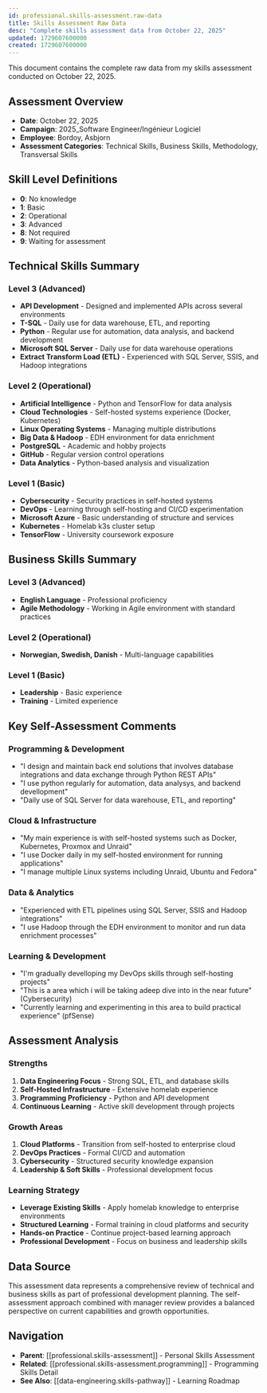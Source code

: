 ```yaml
---
id: professional.skills-assessment.raw-data
title: Skills Assessment Raw Data
desc: "Complete skills assessment data from October 22, 2025"
updated: 1729607600000
created: 1729607600000
---
```


This document contains the complete raw data from my skills assessment conducted on October 22, 2025.

## Assessment Overview

- **Date**: October 22, 2025
- **Campaign**: 2025_Software Engineer/Ingénieur Logiciel
- **Employee**: Bordoy, Asbjorn
- **Assessment Categories**: Technical Skills, Business Skills, Methodology, Transversal Skills

## Skill Level Definitions

- **0**: No knowledge
- **1**: Basic
- **2**: Operational  
- **3**: Advanced
- **8**: Not required
- **9**: Waiting for assessment

## Technical Skills Summary

### Level 3 (Advanced)
- **API Development** - Designed and implemented APIs across several environments
- **T-SQL** - Daily use for data warehouse, ETL, and reporting
- **Python** - Regular use for automation, data analysis, and backend development
- **Microsoft SQL Server** - Daily use for data warehouse operations
- **Extract Transform Load (ETL)** - Experienced with SQL Server, SSIS, and Hadoop integrations

### Level 2 (Operational)
- **Artificial Intelligence** - Python and TensorFlow for data analysis
- **Cloud Technologies** - Self-hosted systems experience (Docker, Kubernetes)
- **Linux Operating Systems** - Managing multiple distributions
- **Big Data & Hadoop** - EDH environment for data enrichment
- **PostgreSQL** - Academic and hobby projects
- **GitHub** - Regular version control operations
- **Data Analytics** - Python-based analysis and visualization

### Level 1 (Basic)
- **Cybersecurity** - Security practices in self-hosted systems
- **DevOps** - Learning through self-hosting and CI/CD experimentation
- **Microsoft Azure** - Basic understanding of structure and services
- **Kubernetes** - Homelab k3s cluster setup
- **TensorFlow** - University coursework exposure

## Business Skills Summary

### Level 3 (Advanced)
- **English Language** - Professional proficiency
- **Agile Methodology** - Working in Agile environment with standard practices

### Level 2 (Operational)
- **Norwegian, Swedish, Danish** - Multi-language capabilities

### Level 1 (Basic)
- **Leadership** - Basic experience
- **Training** - Limited experience

## Key Self-Assessment Comments

### Programming & Development
- "I design and maintain back end solutions that involves database integrations and data exchange through Python REST APIs"
- "I use python regularly for automation, data analysys, and backend devellopment"
- "Daily use of SQL Server for data warehouse, ETL, and reporting"

### Cloud & Infrastructure
- "My main experience is with self-hosted systems such as Docker, Kubernetes, Proxmox and Unraid"
- "I use Docker daily in my self-hosted environment for running applications"
- "I manage multiple Linux systems including Unraid, Ubuntu and Fedora"

### Data & Analytics
- "Experienced with ETL pipelines using SQL Server, SSIS and Hadoop integrations"
- "I use Hadoop through the EDH environment to monitor and run data enrichment processes"

### Learning & Development
- "I'm gradually develloping my DevOps skills through self-hosting projects"
- "This is a area which i will be taking adeep dive into in the near future" (Cybersecurity)
- "Currently learning and experimenting in this area to build practical experience" (pfSense)

## Assessment Analysis

### Strengths
1. **Data Engineering Focus** - Strong SQL, ETL, and database skills
2. **Self-Hosted Infrastructure** - Extensive homelab experience
3. **Programming Proficiency** - Python and API development
4. **Continuous Learning** - Active skill development through projects

### Growth Areas
1. **Cloud Platforms** - Transition from self-hosted to enterprise cloud
2. **DevOps Practices** - Formal CI/CD and automation
3. **Cybersecurity** - Structured security knowledge expansion
4. **Leadership & Soft Skills** - Professional development focus

### Learning Strategy
- **Leverage Existing Skills** - Apply homelab knowledge to enterprise environments
- **Structured Learning** - Formal training in cloud platforms and security
- **Hands-on Practice** - Continue project-based learning approach
- **Professional Development** - Focus on business and leadership skills

## Data Source

This assessment data represents a comprehensive review of technical and business skills as part of professional development planning. The self-assessment approach combined with manager review provides a balanced perspective on current capabilities and growth opportunities.

## Navigation

- **Parent**: [[professional.skills-assessment]] - Personal Skills Assessment
- **Related**: [[professional.skills-assessment.programming]] - Programming Skills Detail
- **See Also**: [[data-engineering.skills-pathway]] - Learning Roadmap
